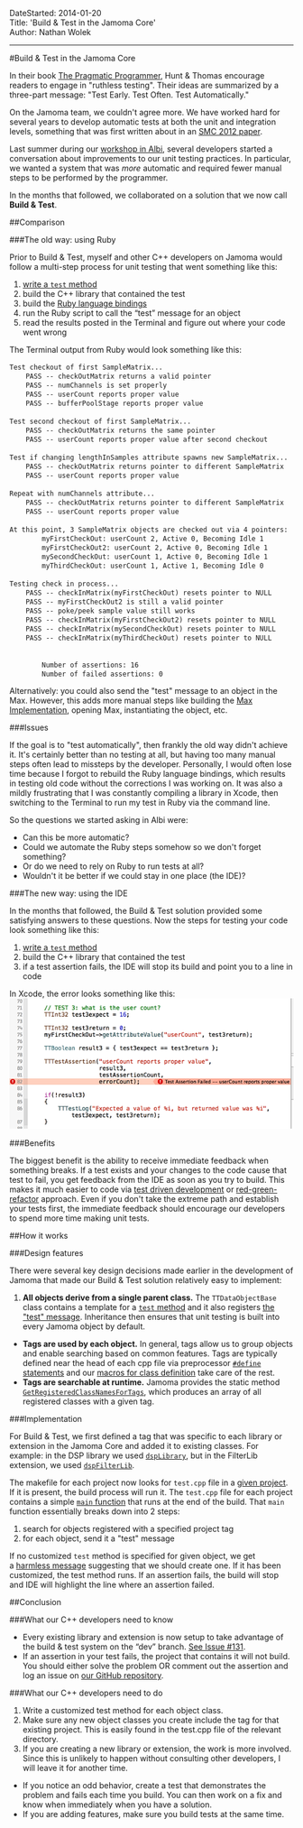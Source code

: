 DateStarted: 2014-01-20  
Title:	'Build & Test in the Jamoma Core'	
Author:	Nathan Wolek	  

---

#Build & Test in the Jamoma Core

In their book [The Pragmatic Programmer](http://pragprog.com/the-pragmatic-programmer), Hunt & Thomas encourage readers to engage in "ruthless testing". Their ideas are summarized by a three-part message: "Test Early. Test Often. Test Automatically." 

On the Jamoma team, we couldn't agree more. We have worked hard for several years to develop automatic tests at both the unit and integration levels, something that was first written about in an [SMC 2012 paper](http://jamoma.org/publications/attachments/smc2012-testing.pdf). 

Last summer during our [workshop in Albi](http://www.gmea.net/activite/recherche/colloques/jamoma.htm), several developers started a conversation about improvements to our unit testing practices. In particular, we wanted a system that was *more* automatic and required fewer manual steps to be performed by the programmer.

In the months that followed, we collaborated on a solution that we now call **Build & Test**.

##Comparison

###The old way: using Ruby

Prior to Build & Test, myself and other C++ developers on Jamoma would follow a multi-step process for unit testing that went something like this:

1. [write a `test` method](http://api.jamoma.org/chapter_unittesting.html#chapter_unittesting_writingtests) 
2. build the C++ library that contained the test
3. build the [Ruby language bindings](https://github.com/jamoma/JamomaRuby) 
4. run the Ruby script to call the “test” message for an object
5. read the results posted in the Terminal and figure out where your code went wrong

The Terminal output from Ruby would look something like this:

	Test checkout of first SampleMatrix...
		PASS -- checkOutMatrix returns a valid pointer
		PASS -- numChannels is set properly
		PASS -- userCount reports proper value
		PASS -- bufferPoolStage reports proper value
		
	Test second checkout of first SampleMatrix...
		PASS -- checkOutMatrix returns the same pointer
		PASS -- userCount reports proper value after second checkout
		
	Test if changing lengthInSamples attribute spawns new SampleMatrix...
		PASS -- checkOutMatrix returns pointer to different SampleMatrix
		PASS -- userCount reports proper value
		
	Repeat with numChannels attribute...
		PASS -- checkOutMatrix returns pointer to different SampleMatrix
		PASS -- userCount reports proper value
		
	At this point, 3 SampleMatrix objects are checked out via 4 pointers:
			myFirstCheckOut: userCount 2, Active 0, Becoming Idle 1
			myFirstCheckOut2: userCount 2, Active 0, Becoming Idle 1
			mySecondCheckOut: userCount 1, Active 0, Becoming Idle 1
			myThirdCheckOut: userCount 1, Active 1, Becoming Idle 0
		
	Testing check in process...
		PASS -- checkInMatrix(myFirstCheckOut) resets pointer to NULL
		PASS -- myFirstCheckOut2 is still a valid pointer
		PASS -- poke/peek sample value still works
		PASS -- checkInMatrix(myFirstCheckOut2) resets pointer to NULL
		PASS -- checkInMatrix(mySecondCheckOut) resets pointer to NULL
		PASS -- checkInMatrix(myThirdCheckOut) resets pointer to NULL
		

			Number of assertions: 16
			Number of failed assertions: 0


Alternatively: you could also send the "test" message to an object in the Max. However, this adds more manual steps like building the [Max Implementation](https://github.com/jamoma/JamomaMax), opening Max, instantiating the object, etc.

###Issues

If the goal is to "test automatically", then frankly the old way didn't achieve it. It's certainly better than no testing at all, but having too many manual steps often lead to missteps by the developer. Personally, I would often lose time because I forgot to rebuild the Ruby language bindings, which results in testing old code without the corrections I was working on. It was also a mildly frustrating that I was constantly  compiling a library in Xcode, then switching to the Terminal to run my test in Ruby via the command line. 

So the questions we started asking in Albi were:

* Can this be more automatic?
* Could we automate the Ruby steps somehow so we don't forget something?
* Or do we need to rely on Ruby to run tests at all?
* Wouldn't it be better if we could stay in one place (the IDE)?

###The new way: using the IDE

In the months that followed, the Build & Test solution provided some satisfying answers to these questions. Now the steps for testing your code look something like this:

1. [write a `test` method](http://api.jamoma.org/chapter_unittesting.html#chapter_unittesting_writingtests) 
2. build the C++ library that contained the test
3. if a test assertion fails, the IDE will stop its build and point you to a line in code

In Xcode, the error looks something like this:
![Xcode says my userCount didn't match expectations](images/TTBufferXcodeAssertionFail.png)

###Benefits

The biggest benefit is the ability to receive immediate feedback when something breaks. If a test exists and your changes to the code cause that test to fail, you get feedback from the IDE as soon as you try to build. This makes it much easier to code via [test driven development](http://en.wikipedia.org/wiki/Test-driven_development) or [red-green-refactor](http://www.jamesshore.com/Blog/Red-Green-Refactor.html) approach. Even if you don't take the extreme path and establish your tests first, the immediate feedback should  encourage our developers to spend more time making unit tests.

##How it works

###Design features

There were several key design decisions made earlier in the development of Jamoma that made our Build & Test solution relatively easy to implement:

1. **All objects derive from a single parent class.** The `TTDataObjectBase` class contains a template for a [`test` method](https://github.com/jamoma/JamomaCore/blob/dev/Foundation/library/includes/TTDataObjectBase.h#L120) and it also registers [the "test" message](https://github.com/jamoma/JamomaCore/blob/dev/Foundation/library/source/TTDataObjectBase.cpp#L38). Inheritance then ensures that unit testing is built into every Jamoma object by default. 
* **Tags are used by each object.** In general, tags allow us to group objects and enable searching based on common features. Tags are typically defined near the head of each cpp file via preprocessor [`#define` statements](https://github.com/jamoma/JamomaCore/blob/dev/DSP/extensions/FilterLib/source/TTHalfband9.cpp#L13) and our [macros for class definition](https://github.com/jamoma/JamomaCore/blob/master/DSP/library/includes/TTDSP.h#L49) take care of the rest. 
* **Tags are searchable at runtime.** Jamoma provides the static method [`GetRegisteredClassNamesForTags`](https://github.com/jamoma/JamomaCore/blob/dev/Foundation/library/includes/TTObject.h#L74), which produces an array of all registered classes with a given tag. 

###Implementation

For Build & Test, we first defined a tag that was specific to each library or extension in the Jamoma Core and added it to existing classes. For example: in the DSP library we used [`dspLibrary`](https://github.com/jamoma/JamomaCore/blob/dev/DSP/library/test.cpp#L21), but in the FilterLib extension, we used [`dspFilterLib`](https://github.com/jamoma/JamomaCore/blob/dev/DSP/extensions/FilterLib/test.cpp#L25). 

The makefile for each project now looks for `test.cpp` file in a [given project](https://github.com/jamoma/JamomaCore/blob/dev/Shared/jamomalib.rb#L1708). If it is present, the build process will run it. The `test.cpp` file for each project contains a simple [`main` function](https://github.com/jamoma/JamomaCore/blob/dev/DSP/library/test.cpp) that runs at the end of the build. That `main` function essentially breaks down into 2 steps:

1. search for objects registered with a specified project tag
2. for each object, send it a "test" message

If no customized `test` method is specified for given object, we get a [harmless message](https://github.com/jamoma/JamomaCore/blob/dev/Foundation/library/includes/TTDataObjectBase.h#L126) suggesting that we should create one. If it has been customized, the test method runs. If an assertion fails, the build will stop and IDE will highlight the line where an assertion failed. 

##Conclusion

###What our C++ developers need to know

* Every existing library and extension is now setup to take advantage of the build & test system on the “dev” branch. [See Issue \#131](https://github.com/jamoma/JamomaCore/issues/131). 
* If an assertion in your test fails, the project that contains it will not build. You should either solve the problem OR comment out the assertion and log an issue on [our GitHub repository](https://github.com/jamoma/JamomaCore/issues?state=open).

###What our C++ developers need to do

1. Write a customized test method for each object class. 
2. Make sure any new object classes you create include the tag for that existing project. This is easily found in the test.cpp file of the relevant directory. 
3. If you are creating a new library or extension, the work is more involved. Since this is unlikely to happen without consulting other developers, I will leave it for another time.





* If you notice an odd behavior, create a test that demonstrates the problem and fails each time you build. You can then work on a fix and know when immediately when you have a solution. 
* If you are adding features, make sure you build tests at the same time.
